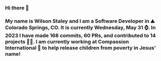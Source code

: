 ### Hi there 👋

### My name is Wilson Staley and I am a Software Developer in ⛰ Colorado Springs, CO.  It is currently Wednesday, May 31 ⌚. In 2023 I have made 168 commits, 60 PRs, and contributed to 14 projects 👨‍💻. I am currently working at Compassion International 🏢 to help release children from poverty in Jesus' name!